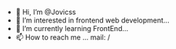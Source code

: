 - 👋 Hi, I’m @Jovicss
- 👀 I’m interested in frontend web development...  
- 🌱 I’m currently learning FrontEnd...
- 📫 How to reach me ... mail: /


<!---
Jovicss/Jovicss is a ✨ special ✨ repository because its `README.md` (this file) appears on your GitHub profile.
You can click the Preview link to take a look at your changes.
--->
